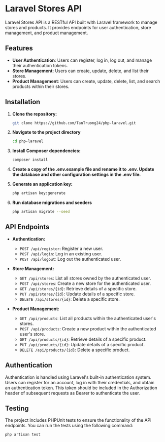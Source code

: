 # Laravel Stores API

Laravel Stores API is a RESTful API built with Laravel framework to manage stores and products. It provides endpoints for user authentication, store management, and product management.

## Features

- **User Authentication**: Users can register, log in, log out, and manage their authentication tokens.
- **Store Management**: Users can create, update, delete, and list their stores.
- **Product Management**: Users can create, update, delete, list, and search products within their stores.

## Installation

1. **Clone the repository:**

   ```bash
   git clone https://github.com/TanTruong24/php-laravel.git
2. **Navigate to the project directory**
    ```bash
    cd php-laravel
3. **Install Composer dependencies:**
    ```bash
    composer install
4. **Create a copy of the .env.example file and rename it to .env. Update the database and other configuration settings in the .env file.**
5. **Generate an application key:**
    ```bash
    php artisan key:generate
6. **Run database migrations and seeders**
    ```bash
    php artisan migrate --seed

## API Endpoints
- **Authentication:**

    - `POST /api/register`: Register a new user.
    - `POST /api/login`: Log in an existing user.
    - `POST /api/logout`: Log out the authenticated user.

- **Store Management:**

    - `GET /api/stores`: List all stores owned by the authenticated user.
    - `POST /api/stores`: Create a new store for the authenticated user.
    - `GET /api/stores/{id}`: Retrieve details of a specific store.
    - `PUT /api/stores/{id}`: Update details of a specific store.
    - `DELETE /api/stores/{id}`: Delete a specific store.

- **Product Management:**

    - `GET /api/products`: List all products within the authenticated user's stores.
    - `POST /api/products`: Create a new product within the authenticated user's store.
    - `GET /api/products/{id}`: Retrieve details of a specific product.
    - `PUT /api/products/{id}`: Update details of a specific product.
    - `DELETE /api/products/{id}`: Delete a specific product.

## **Authentication**
Authentication is handled using Laravel's built-in authentication system. Users can register for an account, log in with their credentials, and obtain an authentication token. This token should be included in the Authorization header of subsequent requests as Bearer <token> to authenticate the user.

## **Testing**
The project includes PHPUnit tests to ensure the functionality of the API endpoints. You can run the tests using the following command:

```bash
php artisan test